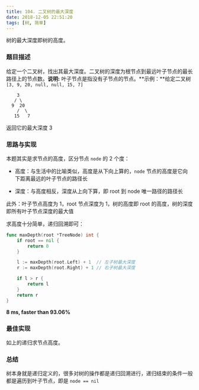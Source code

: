 ```yaml
---
title: 104. 二叉树的最大深度
date: 2018-12-05 22:51:20
tags: [树, 简单]
---
```

树的最大深度即树的高度。

<!-- more -->

### 题目描述

给定一个二叉树，找出其最大深度。二叉树的深度为根节点到最远叶子节点的最长路径上的节点数。**说明:** 叶子节点是指没有子节点的节点。**示例：**给定二叉树 `[3, 9, 20, null, null, 15, 7]`

```
    3
   / \
  9  20
    /  \
   15   7
```

返回它的最大深度 3



### 思路与实现

本题其实是求节点的高度，区分节点 `node` 的 2 个度：

- 高度：与生活中的比喻类似，高度是从下向上算的，`node` 节点的高度是它向下距离最远的叶子节点的路径长

- 深度：与高度相反，深度从上向下算，即 root 到 node 唯一路径的路径长

此外：叶子节点高度为 1，root 节点深度为 1，树的高度即 root 的高度，树的深度即所有叶子节点深度的最大值

求高度十分简单，递归回溯即可：

```go
func maxDepth(root *TreeNode) int {
	if root == nil {
		return 0
	}

	l := maxDepth(root.Left) + 1  // 左子树最大深度
	r := maxDepth(root.Right) + 1 // 右子树最大深度

	if l > r {
		return l
	}
	return r
}
```

**8 ms, faster than 93.06%**



### 最佳实现

如上的递归求节点高度。



### 总结

树本身就是递归定义的，很多对树的操作都是递归回溯进行，递归结束的条件一般都是遍历到叶子节点，即是 `node == nil`